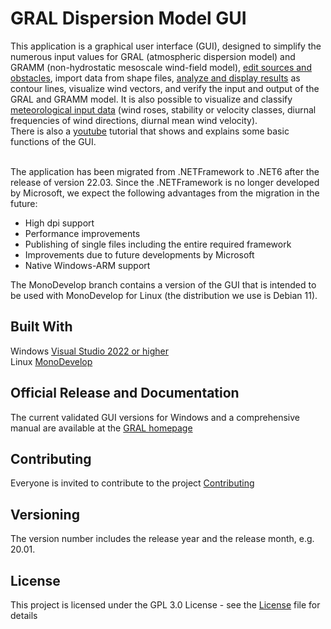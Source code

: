 # GRAL Dispersion Model GUI<br>
This application is a graphical user interface (GUI), designed to simplify the numerous input values for GRAL (atmospheric dispersion model) and GRAMM (non-hydrostatic mesoscale wind-field model), [edit sources and obstacles](ReadMe/Items.md), import data from shape files, [analyze and display results](ReadMe/Maps.md) as contour lines, visualize wind vectors, and verify the input and output of the GRAL and GRAMM model. It is also possible to visualize and classify [meteorological input data](ReadMe/WindAnalysis.md) (wind roses, stability or velocity classes, diurnal frequencies of wind directions, diurnal mean wind velocity).<br>
There is also a [youtube](https://www.youtube.com/watch?v=vfEVl-j4P5s) tutorial that shows and explains some basic functions of the GUI.<br><br>

The application has been migrated from .NETFramework to .NET6 after the release of version 22.03. Since the .NETFramework is no longer developed by Microsoft, we expect the following advantages from the migration in the future:
* High dpi support
* Performance improvements
* Publishing of single files including the entire required framework
* Improvements due to future developments by Microsoft
* Native Windows-ARM support<br>

The MonoDevelop branch contains a version of the GUI that is intended to be used with MonoDevelop for Linux (the distribution we use is Debian 11).<br>

## Built With
Windows [Visual Studio 2022 or higher](https://visualstudio.microsoft.com/de/downloads/) <br>
Linux [MonoDevelop](https://www.monodevelop.com/)<br>

## Official Release and Documentation
The current validated GUI versions for Windows and a comprehensive manual are available at the [GRAL homepage](https://gral.tugraz.at/)

## Contributing
Everyone is invited to contribute to the project [Contributing](Contributing.md)
 
## Versioning
The version number includes the release year and the release month, e.g. 20.01.

## License
This project is licensed under the GPL 3.0 License - see the [License](License.md) file for details
